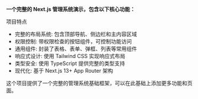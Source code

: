 **一个完整的 Next.js 管理系统演示，包含以下核心功能：**

项目特点
- 完整的布局系统: 包含顶部导航、侧边栏和主内容区域
- 权限控制: 带权限检查的按钮组件，可控制功能访问
- 通用组件: 封装了表格、表单、弹框、列表等常用组件
- 响应式设计: 使用 Tailwind CSS 实现响应式布局
- 类型安全: 使用 TypeScript 提供完整的类型支持
- 现代化: 基于 Next.js 13+ App Router 架构

这个项目提供了一个完整的管理系统基础框架，可以在此基础上添加更多功能和页面。
